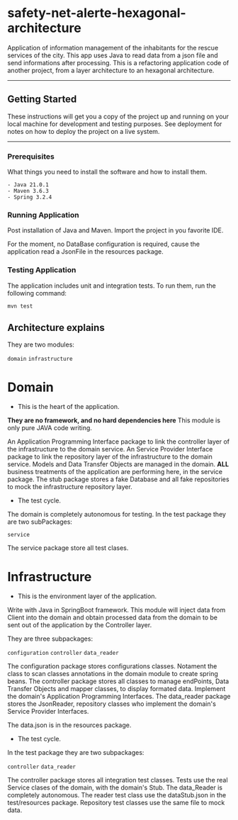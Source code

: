 # safety-net-alerte-hexagonal-architecture
Application of information management of the inhabitants for the rescue services of the city.
This app uses Java to read data from a json file and send informations after processing.
This is a refactoring application code of another project, from a layer architecture to an hexagonal architecture.
***
## Getting Started
These instructions will get you a copy of the project up and running on your local machine for development and testing purposes. See deployment for notes on how to deploy the project on a live system.
***
### Prerequisites
What things you need to install the software and how to install them.

    - Java 21.0.1  
    - Maven 3.6.3  
    - Spring 3.2.4  

### Running Application
Post installation of Java and Maven. 
Import the project in you favorite IDE.

For the moment, no DataBase configuration is required, cause the application read a JsonFile in the resources package.

### Testing Application
The application includes unit and integration tests. To run them, run the following command:

`mvn test`
## Architecture explains
They are two modules:

`domain` 
`infrastructure`

# Domain
 - This is the heart of the application.

**They are no framework, and no hard dependencies here**
This module is only pure JAVA code writing.

An Application Programming Interface package to link the controller layer of the infrastructure to the domain service.
An Service Provider Interface package to link the repository layer of the infrastructure to the domain service.
Models and Data Transfer Objects are managed in the domain.
**ALL** business treatments of the application are performing here, in the service package.
The stub package stores a fake Database and all fake repositories to mock the infrastructure repository layer. 

 - The test cycle.

The domain is completely autonomous for testing.
In the test package they are two subPackages:

`service`

The service package store all test clases.


# Infrastructure
 - This is the environment layer of the application.

Write with Java in SpringBoot framework.
This module will inject data from Client into the domain and obtain processed data from the domain to be sent out of the application by the Controller layer.

They are three subpackages:

`configuration`
`controller`
`data_reader`

The configuration package stores configurations classes. Notament the class to scan classes annotations in the domain module to create spring beans.
The controller package stores all classes to manage endPoints, Data Transfer Objects and mapper classes, to display formated data. Implement the domain's Application Programming Interfaces.
The data_reader package stores the JsonReader, repository classes who implement the domain's Service Provider Interfaces.

The data.json is in the resources package.

 - The test cycle.

In the test package they are two subpackages:

`controller`
`data_reader`

The controller package stores all integration test classes. Tests use the real Service clases of the domain, with the domain's Stub.
The data_Reader is completely autonomous. The reader test class use the dataStub.json in the test/resources package. Repository test classes use the same file to mock data.
